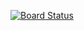 [![Board Status](https://dev.azure.com/anuragbaral/67e71907-ae34-47fd-921f-ab52d3081be1/7ec1251f-009f-43f1-bdd2-74f1301d23c3/_apis/work/boardbadge/48e4478e-1163-4f3b-b796-e4643549093c)](https://dev.azure.com/anuragbaral/67e71907-ae34-47fd-921f-ab52d3081be1/_boards/board/t/7ec1251f-009f-43f1-bdd2-74f1301d23c3/Microsoft.RequirementCategory)

